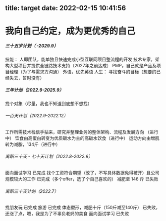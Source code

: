 title: target
date: 2022-02-15 10:41:56
---
# 我向自己约定，成为更优秀的自己

##### 三十五岁计划（ -2029.9）
技能：
人即团队，能单独且快速完成小型互联网项目整流程的开发
技术专家，架构大型项目并提供全链路技术支持（2027年之前达成）
PMP，自己就是产品及项目经理（为了与需求方沟通）
外语，优先英语
人生：
寻找奋斗的目标（想要的已经失去，暂时没有）

##### 三年计划（2022.9-2025.9）
找个对象（尽量，我也不知道到底想不想找）

###### 一百天计划（2022.9-2022.12）
工作所需技术栈信手拈来，研究并整理业务的整体架构、流程及发展方向 （进行中）
饮食由高蛋白转变为优质碳水为主的高碳水饮食（进行中）
运动方向由增肌转为减脂，134斤（进行中）

###### 离职三十天 - 七十天计划（2022.8-2022.9）
面向面试学习 已完成
找个工资符合期望（改了，不写具体数据免得被开）且公司规模较大的工作 已完成（多个offer，选了个自己喜欢的）
减肥至 146 斤 已失败

###### 离职三十天计划（2022.7）
找朋友玩 已完成
旅游 已完成
体态塑形，减肥十斤（150斤减至140斤） 已失败，还涨了点，嗯，我是为了不辜负老妈的美食
面向面试学习 已失败